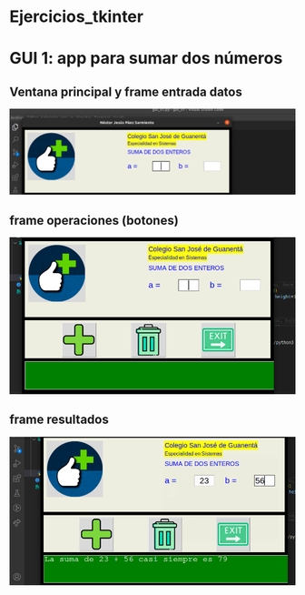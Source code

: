 # Ejercicios_tkinter

# GUI 1: app para sumar dos números

## Ventana principal y frame entrada datos

![ventana principal y frame entrada](ventanaprincipal.png "ventana principal y frame entrada")

## frame operaciones (botones)

![frame operaciones](frameoperaciones.png "frame operaciones realizado")

## frame resultados

![frame resultados](frameresultados.png "frame resultados realizado")